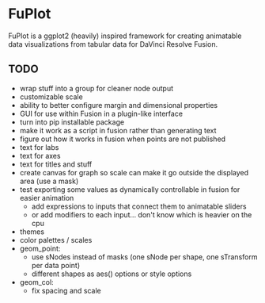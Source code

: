 # FuPlot

FuPlot is a ggplot2 (heavily) inspired framework for creating animatable data visualizations from tabular data for DaVinci Resolve Fusion.

## TODO

- wrap stuff into a group for cleaner node output
- customizable scale
- ability to better configure margin and dimensional properties
- GUI for use within Fusion in a plugin-like interface
- turn into pip installable package
- make it work as a script in fusion rather than generating text
- figure out how it works in fusion when points are not published
- text for labs
- text for axes
- text for titles and stuff
- create canvas for graph so scale can make it go outside the displayed area (use a mask)
- test exporting some values as dynamically controllable in fusion for easier animation
  - add expressions to inputs that connect them to animatable sliders
  - or add modifiers to each input... don't know which is heavier on the cpu
- themes
- color palettes / scales
- geom_point:
  - use sNodes instead of masks (one sNode per shape, one sTransform per data point)
  - different shapes as aes() options or style options
- geom_col:
  - fix spacing and scale
